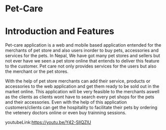 # Pet-Care

# Introduction and Features
Pet-care application is a web and mobile based application entended for the merchants of pet store and also users inorder to buy pets, accessories and services for the pets. In Nepal, We have got many pet stores and sellers but not ever have we seen a pet store online that entends to deliver this feature to the customer. Pet care not only provides services for the users but also the merchant or the pet stores. 

With the help of pet store merchants can add their service, products or accessories to the web application and get them ready to be sold out in the market online. This application will be very feasible to the merchants aswell as the clients as clients wont have to search every pet shops for the pets and their accessories. Even with the help of this application customers/clients can get the hospitality to facilitate their pets by ordering the vetenery doctors online or even buy trainning sessions.

youtubeLink:https://youtu.be/Y42-SllQZlU
